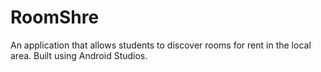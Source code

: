 # RoomShre
An application that allows students to discover rooms for rent in the local area. Built using Android Studios.
